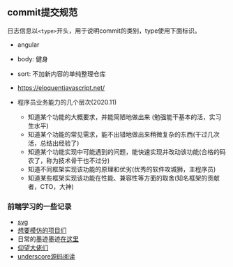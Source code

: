 ## commit提交规范
日志信息以`<type>`开头，用于说明commit的类别，type使用下面标识。
+ angular
+ body: 健身
+ sort: 不加新内容的单纯整理仓库

+ https://eloquentjavascript.net/

+ 程序员业务能力的几个层次(2020.11)
  + 知道某个功能的大概要求，并能简陋地做出来 (勉强能干基本的活，实习生水平)
  + 知道某个功能的常见需求，能不出错地做出来稍微复杂的东西(干过几次活，总结出经验了)
  + 知道某个功能实现中可能遇到的问题，能快速实现并改动该功能(合格的码农了，称为技术骨干也不过分)
  + 知道不同框架实现该功能的原理和优劣(优秀的软件攻城狮，主程序员)
  + 知道某些框架实现该功能在性能、兼容性等方面的取舍(知名框架的贡献者，CTO，大神)

### 前端学习的一些记录

+ [svg](./read/SVG/readme.md)
+ [想要模仿的项目们](./stars.md)
+ 日常的墨迹墨迹[在这里](./memo/readme.md)
+ [仰望大佬们](./dalao.md)
+ [underscore源码阅读](https://yoyoyohamapi.gitbooks.io/undersercore-analysis/content/base/%E7%BB%93%E6%9E%84.html)








